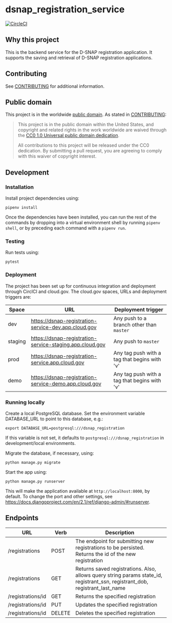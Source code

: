 # dsnap_registration_service
[![CircleCI](https://circleci.com/gh/18F/dsnap_registration_service.svg?style=svg)](https://circleci.com/gh/18F/dsnap_registration_service)

## Why this project

This is the backend service for the D-SNAP registration application. It supports the saving and retrieval of D-SNAP registration applications.

## Contributing

See [CONTRIBUTING](CONTRIBUTING.md) for additional information.

## Public domain

This project is in the worldwide [public domain](LICENSE.md). As stated in [CONTRIBUTING](CONTRIBUTING.md):

> This project is in the public domain within the United States, and copyright and related rights in the work worldwide are waived through the [CC0 1.0 Universal public domain dedication](https://creativecommons.org/publicdomain/zero/1.0/).
>
> All contributions to this project will be released under the CC0 dedication. By submitting a pull request, you are agreeing to comply with this waiver of copyright interest.


## Development

### Installation

Install project dependencies using:
```
pipenv install
```
Once the dependencies have been installed, you can run the rest of the commands by dropping into a virtual environment shell by running `pipenv shell`, or by preceding each command with a `pipenv run`.

### Testing

Run tests using:
```
pytest
```

### Deployment

The project has been set up for continuous integration and deployment through CirclCI and cloud.gov. The cloud.gov spaces, URLs and deployment triggers are:

| Space     | URL                                                      | Deployment trigger                          |
|-----------|----------------------------------------------------------|---------------------------------------------|
| dev       | https://dsnap-registration-service-dev.app.cloud.gov     | Any push to a branch other than `master`    |
| staging   | https://dsnap-registration-service-staging.app.cloud.gov | Any push to `master`                        |
| prod      | https://dsnap-registration-service.app.cloud.gov         | Any tag push with a tag that begins with 'v'|
| demo      | https://dsnap-registration-service-demo.app.cloud.gov    | Any tag push with a tag that begins with 'v'|

### Running locally
Create a local PostgreSQL database. Set the environment variable DATABASE_URL to point to this database, e.g.:
```
export DATABASE_URL=postgresql:///dsnap_registration
```
If this variable is not set, it defaults to `postgresql:///dsnap_registration` in development/local environments.

Migrate the database, if necessary, using:
```
python manage.py migrate
```
Start the app using:
```
python manage.py runserver
```

This will make the application available at `http://localhost:8000`, by default. To change the port and other settings, see https://docs.djangoproject.com/en/2.1/ref/django-admin/#runserver.

## Endpoints

| URL               | Verb     | Description
|-------------------|----------|--------------------|
| /registrations    | POST     | The endpoint for submitting new registrations to be persisted. Returns the id of the new registration                        |
| /registrations    | GET      | Returns saved registrations. Also, allows query string params state_id, registrant_ssn, registrant_dob, registrant_last_name |
| /registrations/id | GET      | Returns the specified registration                                                                                           |
| /registrations/id | PUT      | Updates the specified registration                                                                                           |
| /registrations/id | DELETE   | Deletes the specified registration                                                                                           |

